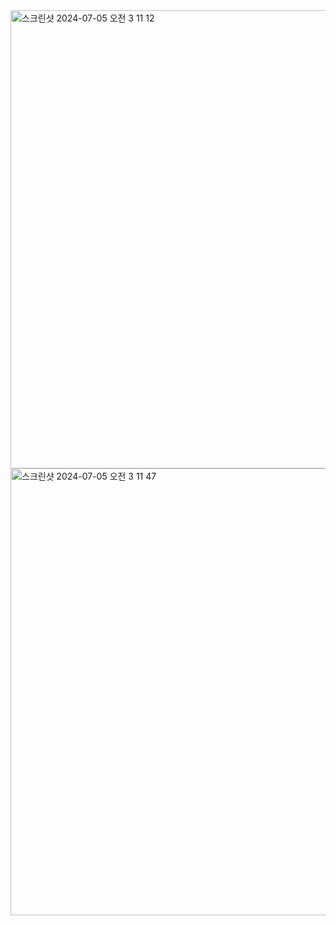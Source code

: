 <img width="733" alt="스크린샷 2024-07-05 오전 3 11 12" src="https://github.com/AlmSmartDoctor/study-2024-06-advanced-algorithm/assets/168400038/38a2cbb3-bfbf-421b-8535-0d1566babf3e">
<img width="715" alt="스크린샷 2024-07-05 오전 3 11 47" src="https://github.com/AlmSmartDoctor/study-2024-06-advanced-algorithm/assets/168400038/04e6abef-800f-431b-8ec4-59894427ecf4">
